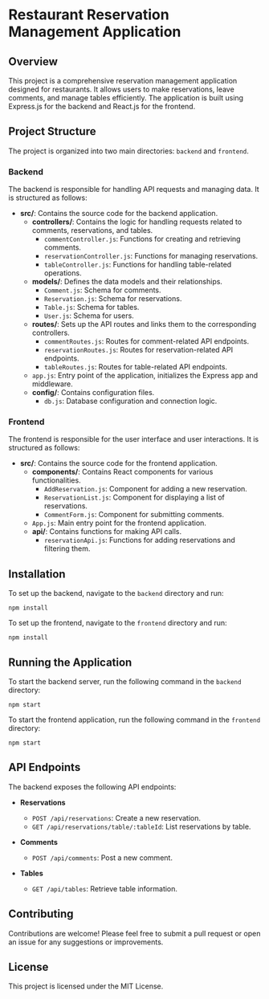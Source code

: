 # Restaurant Reservation Management Application

## Overview

This project is a comprehensive reservation management application designed for restaurants. It allows users to make reservations, leave comments, and manage tables efficiently. The application is built using Express.js for the backend and React.js for the frontend.

## Project Structure

The project is organized into two main directories: `backend` and `frontend`.

### Backend

The backend is responsible for handling API requests and managing data. It is structured as follows:

- **src/**: Contains the source code for the backend application.
  - **controllers/**: Contains the logic for handling requests related to comments, reservations, and tables.
    - `commentController.js`: Functions for creating and retrieving comments.
    - `reservationController.js`: Functions for managing reservations.
    - `tableController.js`: Functions for handling table-related operations.
  - **models/**: Defines the data models and their relationships.
    - `Comment.js`: Schema for comments.
    - `Reservation.js`: Schema for reservations.
    - `Table.js`: Schema for tables.
    - `User.js`: Schema for users.
  - **routes/**: Sets up the API routes and links them to the corresponding controllers.
    - `commentRoutes.js`: Routes for comment-related API endpoints.
    - `reservationRoutes.js`: Routes for reservation-related API endpoints.
    - `tableRoutes.js`: Routes for table-related API endpoints.
  - `app.js`: Entry point of the application, initializes the Express app and middleware.
  - **config/**: Contains configuration files.
    - `db.js`: Database configuration and connection logic.

### Frontend

The frontend is responsible for the user interface and user interactions. It is structured as follows:

- **src/**: Contains the source code for the frontend application.
  - **components/**: Contains React components for various functionalities.
    - `AddReservation.js`: Component for adding a new reservation.
    - `ReservationList.js`: Component for displaying a list of reservations.
    - `CommentForm.js`: Component for submitting comments.
  - `App.js`: Main entry point for the frontend application.
  - **api/**: Contains functions for making API calls.
    - `reservationApi.js`: Functions for adding reservations and filtering them.

## Installation

To set up the backend, navigate to the `backend` directory and run:

```
npm install
```

To set up the frontend, navigate to the `frontend` directory and run:

```
npm install
```

## Running the Application

To start the backend server, run the following command in the `backend` directory:

```
npm start
```

To start the frontend application, run the following command in the `frontend` directory:

```
npm start
```

## API Endpoints

The backend exposes the following API endpoints:

- **Reservations**
  - `POST /api/reservations`: Create a new reservation.
  - `GET /api/reservations/table/:tableId`: List reservations by table.

- **Comments**
  - `POST /api/comments`: Post a new comment.

- **Tables**
  - `GET /api/tables`: Retrieve table information.

## Contributing

Contributions are welcome! Please feel free to submit a pull request or open an issue for any suggestions or improvements.

## License

This project is licensed under the MIT License.